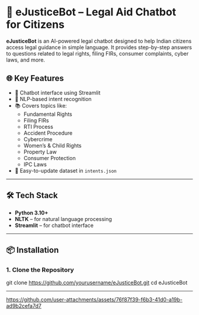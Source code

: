 # 🤖 eJusticeBot – Legal Aid Chatbot for Citizens

**eJusticeBot** is an AI-powered legal chatbot designed to help Indian citizens access legal guidance in simple language. It provides step-by-step answers to questions related to legal rights, filing FIRs, consumer complaints, cyber laws, and more.

## 🌐 Key Features

- 💬 Chatbot interface using Streamlit
- 🧠 NLP-based intent recognition
- 📚 Covers topics like:
  - Fundamental Rights
  - Filing FIRs
  - RTI Process
  - Accident Procedure
  - Cybercrime
  - Women’s & Child Rights
  - Property Law
  - Consumer Protection
  - IPC Laws
- 📄 Easy-to-update dataset in `intents.json`

---

## 🛠️ Tech Stack

- **Python 3.10+**
- **NLTK** – for natural language processing
- **Streamlit** – for chatbot interface

---

## 📦 Installation

### 1. Clone the Repository

git clone https://github.com/yourusername/eJusticeBot.git
cd eJusticeBot

---

https://github.com/user-attachments/assets/76f87f39-f6b3-41d0-a19b-ad9b2cefa7d7

